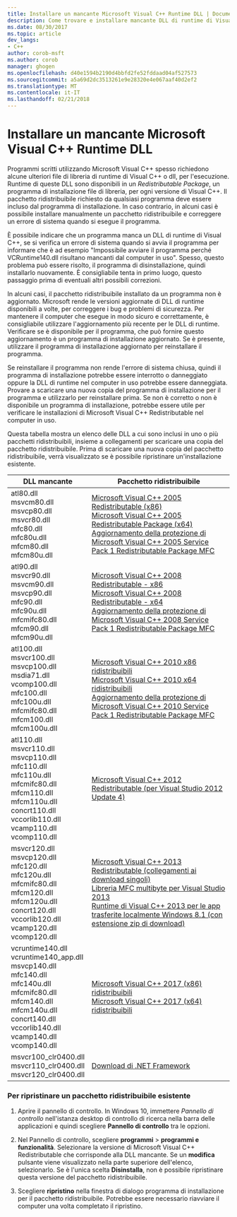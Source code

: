 ```yaml
---
title: Installare un mancante Microsoft Visual C++ Runtime DLL | Documenti Microsoft
description: Come trovare e installare mancante DLL di runtime di Visual C++.
ms.date: 08/30/2017
ms.topic: article
dev_langs:
- C++
author: corob-msft
ms.author: corob
manager: ghogen
ms.openlocfilehash: d40e1594b2190d4bbfd2fe52fddaad04af527573
ms.sourcegitcommit: a5a69d2dc3513261e9e28320e4e067aaf40d2ef2
ms.translationtype: MT
ms.contentlocale: it-IT
ms.lasthandoff: 02/21/2018
---
```

# <a name="install-a-missing-microsoft-visual-c-runtime-dll"></a>Installare un mancante Microsoft Visual C++ Runtime DLL

Programmi scritti utilizzando Microsoft Visual C++ spesso richiedono alcune ulteriori file di libreria di runtime di Visual C++ o dll, per l'esecuzione. Runtime di queste DLL sono disponibili in un *Redistributable Package*, un programma di installazione file di libreria, per ogni versione di Visual C++. Il pacchetto ridistribuibile richiesto da qualsiasi programma deve essere incluso dal programma di installazione. In caso contrario, in alcuni casi è possibile installare manualmente un pacchetto ridistribuibile e correggere un errore di sistema quando si esegue il programma. 

È possibile indicare che un programma manca un DLL di runtime di Visual C++, se si verifica un errore di sistema quando si avvia il programma per informare che è ad esempio "Impossibile avviare il programma perché VCRuntime140.dll risultano mancanti dal computer in uso". Spesso, questo problema può essere risolto, il programma di disinstallazione, quindi installarlo nuovamente. È consigliabile tenta in primo luogo, questo passaggio prima di eventuali altri possibili correzioni.

In alcuni casi, il pacchetto ridistribuibile installato da un programma non è aggiornato. Microsoft rende le versioni aggiornate di DLL di runtime disponibili a volte, per correggere i bug e problemi di sicurezza. Per mantenere il computer che esegue in modo sicuro e correttamente, è consigliabile utilizzare l'aggiornamento più recente per le DLL di runtime. Verificare se è disponibile per il programma, che può fornire questo aggiornamento è un programma di installazione aggiornato. Se è presente, utilizzare il programma di installazione aggiornato per reinstallare il programma.

Se reinstallare il programma non rende l'errore di sistema chiusa, quindi il programma di installazione potrebbe essere interrotto o danneggiato oppure la DLL di runtime nel computer in uso potrebbe essere danneggiata. Provare a scaricare una nuova copia del programma di installazione per il programma e utilizzarlo per reinstallare prima. Se non è corretto o non è disponibile un programma di installazione, potrebbe essere utile per verificare le installazioni di Microsoft Visual C++ Redistributable nel computer in uso. 

Questa tabella mostra un elenco delle DLL a cui sono inclusi in uno o più pacchetti ridistribuibili, insieme a collegamenti per scaricare una copia del pacchetto ridistribuibile. Prima di scaricare una nuova copia del pacchetto ridistribuibile, verrà visualizzato se è possibile ripristinare un'installazione esistente.

|DLL mancante  |Pacchetto ridistribuibile  |
|---------|---------|
|atl80.dll<br />msvcm80.dll<br />msvcp80.dll<br />msvcr80.dll<br />mfc80.dll<br />mfc80u.dll<br />mfcm80.dll<br />mfcm80u.dll|[Microsoft Visual C++ 2005 Redistributable (x86)](https://www.microsoft.com/en-us/download/details.aspx?id=5638)<br />[Microsoft Visual C++ 2005 Redistributable Package (x64)](https://www.microsoft.com/en-us/download/details.aspx?id=18471)<br />[Aggiornamento della protezione di Microsoft Visual C++ 2005 Service Pack 1 Redistributable Package MFC](https://www.microsoft.com/en-us/download/details.aspx?id=26347)|
|atl90.dll<br />msvcr90.dll<br />msvcm90.dll<br />msvcp90.dll<br />mfc90.dll<br />mfc90u.dll<br />mfcmifc80.dll<br />mfcm90.dll<br />mfcm90u.dll|[Microsoft Visual C++ 2008 Redistributable - x86](https://www.microsoft.com/en-us/download/details.aspx?id=5582)<br />[Microsoft Visual C++ 2008 Redistributable - x64](https://www.microsoft.com/en-us/download/details.aspx?id=2092)<br />[Aggiornamento della protezione di Microsoft Visual C++ 2008 Service Pack 1 Redistributable Package MFC](https://www.microsoft.com/en-us/download/details.aspx?id=26368)|
|atl100.dll<br />msvcr100.dll<br />msvcp100.dll<br />msdia71.dll<br />vcomp100.dll<br />mfc100.dll<br />mfc100u.dll<br />mfcmifc80.dll<br />mfcm100.dll<br />mfcm100u.dll|[Microsoft Visual C++ 2010 x86 ridistribuibili](https://www.microsoft.com/en-us/download/details.aspx?id=8328)<br />[Microsoft Visual C++ 2010 x64 ridistribuibili](https://www.microsoft.com/en-us/download/details.aspx?id=13523)<br />[Aggiornamento della protezione di Microsoft Visual C++ 2010 Service Pack 1 Redistributable Package MFC](https://www.microsoft.com/en-us/download/details.aspx?id=26999)|
|atl110.dll<br />msvcr110.dll<br />msvcp110.dll<br />mfc110.dll<br />mfc110u.dll<br />mfcmifc80.dll<br />mfcm110.dll<br />mfcm110u.dll<br />concrt110.dll<br />vccorlib110.dll<br />vcamp110.dll<br />vcomp110.dll|[Microsoft Visual C++ 2012 Redistributable (per Visual Studio 2012 Update 4)](https://www.microsoft.com/en-us/download/details.aspx?id=30679)|
|msvcr120.dll<br />msvcp120.dll<br />mfc120.dll<br />mfc120u.dll<br />mfcmifc80.dll<br />mfcm120.dll<br />mfcm120u.dll<br />concrt120.dll<br />vccorlib120.dll<br />vcamp120.dll<br />vcomp120.dll|[Microsoft Visual C++ 2013 Redistributable (collegamenti ai download singoli)](https://support.microsoft.com/en-us/help/3179560/update-for-visual-c-2013-and-visual-c-redistributable-package)<br />[Libreria MFC multibyte per Visual Studio 2013](https://www.microsoft.com/en-us/download/details.aspx?id=40770)<br />[Runtime di Visual C++ 2013 per le app trasferite localmente Windows 8.1 (con estensione zip di download)](http://download.microsoft.com/download/5/F/0/5F0F8404-9329-44A9-8176-ED6F7F746F25/VCLibs_Redist_Packages.zip)|
|vcruntime140.dll<br />vcruntime140_app.dll<br />msvcp140.dll<br />mfc140.dll<br />mfc140u.dll<br />mfcmifc80.dll<br />mfcm140.dll<br />mfcm140u.dll<br />concrt140.dll<br />vccorlib140.dll<br />vcamp140.dll<br />vcomp140.dll|[Microsoft Visual C++ 2017 (x86) ridistribuibili](https://go.microsoft.com/fwlink/?LinkId=746571)<br />[Microsoft Visual C++ 2017 (x64) ridistribuibili](https://go.microsoft.com/fwlink/?LinkId=746572)|
|msvcr100_clr0400.dll<br />msvcr110_clr0400.dll<br />msvcr120_clr0400.dll|[Download di .NET Framework](https://www.microsoft.com/net/download/framework)|

### <a name="to-repair-an-existing-redistributable-package"></a>Per ripristinare un pacchetto ridistribuibile esistente

1. Aprire il pannello di controllo. In Windows 10, immettere *Pannello di controllo* nell'istanza desktop di controllo di ricerca nella barra delle applicazioni e quindi scegliere **Pannello di controllo** tra le opzioni.

2. Nel Pannello di controllo, scegliere **programmi** > **programmi e funzionalità**. Selezionare la versione di Microsoft Visual C++ Redistributable che corrisponde alla DLL mancante. Se un **modifica** pulsante viene visualizzato nella parte superiore dell'elenco, selezionarlo. Se è l'unica scelta **Disinstalla**, non è possibile ripristinare questa versione del pacchetto ridistribuibile.

3. Scegliere **ripristino** nella finestra di dialogo programma di installazione per il pacchetto ridistribuibile. Potrebbe essere necessario riavviare il computer una volta completato il ripristino. 